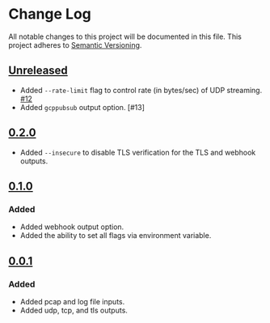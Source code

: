 # Change Log
All notable changes to this project will be documented in this file.
This project adheres to [Semantic Versioning](http://semver.org/).

## [Unreleased]

- Added `--rate-limit` flag to control rate (in bytes/sec) of UDP streaming. [#12](https://github.com/andrewkroh/stream/pull/12)
- Added `gcppubsub` output option. [#13]

## [0.2.0]

- Added `--insecure` to disable TLS verification for the TLS and webhook outputs.

## [0.1.0]

### Added

- Added webhook output option.
- Added the ability to set all flags via environment variable.

## [0.0.1]

### Added

- Added pcap and log file inputs.
- Added udp, tcp, and tls outputs.

[Unreleased]: https://github.com/andrewkroh/stream/compare/v0.2.0...HEAD
[0.2.0]: https://github.com/andrewkroh/stream/releases/tag/v0.2.0
[0.1.0]: https://github.com/andrewkroh/stream/releases/tag/v0.1.0
[0.0.1]: https://github.com/andrewkroh/stream/releases/tag/v0.0.1
